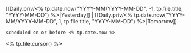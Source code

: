 [[Daily.priv/<% tp.date.now("YYYY-MM/YYYY-MM-DD", -1, tp.file.title, "YYYY-MM-DD") %>|Yesterday]] | [[Daily.priv/<% tp.date.now("YYYY-MM/YYYY-MM-DD", 1, tp.file.title, "YYYY-MM-DD") %>|Tomorrow]]

```tasks
scheduled on or before <% tp.date.now %>
```

<% tp.file.cursor() %>